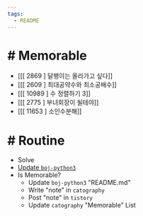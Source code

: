 ```yaml
---
tags:
  - README
---
```


# # Memorable
- [[[ 2869 ] 달팽이는 올라가고 싶다]]
- [[[ 2609 ] 최대공약수와 최소공배수]]
- [[[ 10989 ] 수 정렬하기 3]]
- [[[ 2775 ] 부녀회장이 될테야]]
- [[[ 11653 ] 소인수분해]]

# # Routine
- Solve
- [Update `boj-python3`](https://github.com/nno0obb/boj-python3)
- Is Memorable?
	- Update `boj-python3` "README.md"
	- Write "note" in `catography`
	- Post "note" in `tistory`
	- Update `catography` "Memorable" List
